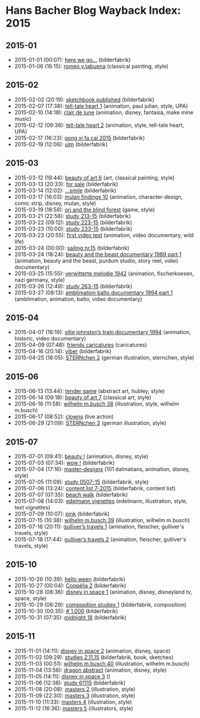 # Hans Bacher Blog Wayback Index: 2015

## 2015-01

* 2015-01-01 (00:07): [here we go…](https://web.archive.org/web/https://one1more2time3.wordpress.com/2015/01/01/here-we-go/) (bilderfabrik)
* 2015-01-06 (16:15): [romeo v.tabuena](https://web.archive.org/web/https://one1more2time3.wordpress.com/2015/01/06/romeo-v-tabuena/) (classical painting, style)

## 2015-02

* 2015-02-02 (20:19): [sketchbook published](https://web.archive.org/web/https://one1more2time3.wordpress.com/2015/02/02/sketchbook-published/) (bilderfabrik)
* 2015-02-07 (17:38): [tell-tale heart 1](https://web.archive.org/web/https://one1more2time3.wordpress.com/2015/02/07/tell-tale-heart-1/) (animation, paul julian, style, UPA)
* 2015-02-10 (14:18): [clair de lune](https://web.archive.org/web/https://one1more2time3.wordpress.com/2015/02/10/clair-de-lune/) (animation, disney, fantasia, make mine music)
* 2015-02-12 (09:38): [tell-tale heart 2](https://web.archive.org/web/https://one1more2time3.wordpress.com/2015/02/12/tell-tale-heart-2/) (animation, style, tell-tale heart, UPA)
* 2015-02-17 (16:23): [gong xi fa cai 2015](https://web.archive.org/web/https://one1more2time3.wordpress.com/2015/02/17/gong-xi-fa-cai-2015/) (bilderfabrik)
* 2015-02-19 (12:06): [ulm](https://web.archive.org/web/https://one1more2time3.wordpress.com/2015/02/19/ulm/) (bilderfabrik)

## 2015-03

* 2015-03-12 (19:44): [beauty of art 6](https://web.archive.org/web/https://one1more2time3.wordpress.com/2015/03/12/beauty-of-art-6/) (art, classical painting, style)
* 2015-03-13 (20:33): [for sale](https://web.archive.org/web/https://one1more2time3.wordpress.com/2015/03/13/for-sale/) (bilderfabrik)
* 2015-03-14 (12:02): […smile](https://web.archive.org/web/https://one1more2time3.wordpress.com/2015/03/14/smile/) (bilderfabrik)
* 2015-03-17 (16:03): [mulan findings 10](https://web.archive.org/web/https://one1more2time3.wordpress.com/2015/03/17/mulan-findings-10/) (animation, character-design, comic strip, disney, mulan, style)
* 2015-03-19 (18:58): [ori and the blind forest](https://web.archive.org/web/https://one1more2time3.wordpress.com/2015/03/19/ori-and-the-blind-forest/) (game, style)
* 2015-03-21 (22:58): [study 213-15](https://web.archive.org/web/https://one1more2time3.wordpress.com/2015/03/21/study-213-15/) (bilderfabrik)
* 2015-03-22 (09:12): [study 223-15](https://web.archive.org/web/https://one1more2time3.wordpress.com/2015/03/22/study-223-15/) (bilderfabrik)
* 2015-03-23 (10:00): [study 233-15](https://web.archive.org/web/https://one1more2time3.wordpress.com/2015/03/23/out/) (bilderfabrik)
* 2015-03-23 (20:55): [first video test](https://web.archive.org/web/https://one1more2time3.wordpress.com/2015/03/23/first-video-test/) (animation, video documentary, wild life)
* 2015-03-24 (00:00): [sailing nr.15](https://web.archive.org/web/https://one1more2time3.wordpress.com/2015/03/24/sailing-nr-15/) (bilderfabrik)
* 2015-03-24 (18:24): [beauty and the beast documentary 1989 part 1](https://web.archive.org/web/https://one1more2time3.wordpress.com/2015/03/24/beauty-and-the-beast-documentary-1989-part-1/) (animation, beauty and the beast, purdum studio, story reel, video documentary)
* 2015-03-25 (15:55): [verwitterte melodie 1942](https://web.archive.org/web/https://one1more2time3.wordpress.com/2015/03/25/verwitterte-melodie-1942/) (animation, fischerkoesen, nazi germany, style)
* 2015-03-26 (12:49): [study 263-15](https://web.archive.org/web/https://one1more2time3.wordpress.com/2015/03/26/study-263-15/) (bilderfabrik)
* 2015-03-27 (08:13): [amblimation balto documentary 1994 part 1](https://web.archive.org/web/https://one1more2time3.wordpress.com/2015/03/27/amblimation-balto-documentary-1994-a/) (amblimation, animation, balto, video documentary)

## 2015-04

* 2015-04-07 (16:19): [ollie johnston’s train documentary 1994](https://web.archive.org/web/https://one1more2time3.wordpress.com/2015/04/07/ollie-johnstons-train-documentary-1994/) (animation, historic, video documentary)
* 2015-04-09 (07:48): [friends caricatures](https://web.archive.org/web/https://one1more2time3.wordpress.com/2015/04/09/friends-caricatures/) (caricatures)
* 2015-04-16 (20:14): [viber](https://web.archive.org/web/https://one1more2time3.wordpress.com/2015/04/16/viber/) (bilderfabrik)
* 2015-04-25 (18:05): [STERNchen 2](https://web.archive.org/web/https://one1more2time3.wordpress.com/2015/04/25/sternchen-2/) (german illustration, sternchen, style)

## 2015-06

* 2015-06-13 (13:44): [tender game](https://web.archive.org/web/https://one1more2time3.wordpress.com/2015/06/13/tender-game/) (abstract art, hubley, style)
* 2015-06-14 (09:18): [beauty of art 7](https://web.archive.org/web/https://one1more2time3.wordpress.com/2015/06/14/beauty-of-art-7/) (classical art, style)
* 2015-06-16 (11:58): [wilhelm m.busch 38](https://web.archive.org/web/https://one1more2time3.wordpress.com/2015/06/16/wilhelm-m-busch-38/) (illustration, style, wilhelm m.busch)
* 2015-06-17 (08:52): [clowns](https://web.archive.org/web/https://one1more2time3.wordpress.com/2015/06/17/clowns/) (live action)
* 2015-06-29 (21:09): [STERNchen 3](https://web.archive.org/web/https://one1more2time3.wordpress.com/2015/06/29/sternchen-3/) (german illustration, style)

## 2015-07

* 2015-07-01 (09:41): [beauty !](https://web.archive.org/web/https://one1more2time3.wordpress.com/2015/07/01/beauty-2/) (animation, disney, style)
* 2015-07-03 (07:34): [wow !](https://web.archive.org/web/https://one1more2time3.wordpress.com/2015/07/03/wow/) (bilderfabrik)
* 2015-07-04 (17:16): [master-designs](https://web.archive.org/web/https://one1more2time3.wordpress.com/2015/07/04/master-designs/) (101 dalmatians, animation, disney, style)
* 2015-07-05 (11:09): [study 0507-15](https://web.archive.org/web/https://one1more2time3.wordpress.com/2015/07/05/study-0507-15/) (bilderfabrik, style)
* 2015-07-06 (13:24): [content list 7-2015](https://web.archive.org/web/https://one1more2time3.wordpress.com/2015/07/06/content-list-7-2015/) (bilderfabrik, content list)
* 2015-07-07 (07:35): [beach walk](https://web.archive.org/web/https://one1more2time3.wordpress.com/2015/07/07/beach-walk/) (bilderfabrik)
* 2015-07-08 (14:03): [edelmann vignettes](https://web.archive.org/web/https://one1more2time3.wordpress.com/2015/07/08/edelmann-vignettes/) (edelmann, illustration, style, text vignettes)
* 2015-07-09 (10:07): [pink](https://web.archive.org/web/https://one1more2time3.wordpress.com/2015/07/09/pink/) (bilderfabrik)
* 2015-07-15 (10:38): [wilhelm m.busch 39](https://web.archive.org/web/https://one1more2time3.wordpress.com/2015/07/15/wilhelm-m-busch-39/) (illustration, wilhelm m.busch)
* 2015-07-16 (20:11): [gulliver’s travels 1](https://web.archive.org/web/https://one1more2time3.wordpress.com/2015/07/16/gullivers-travels-1/) (animation, fleischer, gulliver's travels, style)
* 2015-07-18 (17:44): [gulliver’s travels 2](https://web.archive.org/web/https://one1more2time3.wordpress.com/2015/07/18/gullivers-travels-2/) (animation, fleischer, gulliver's travels, style)

## 2015-10

* 2015-10-26 (10:39): [hello ween](https://web.archive.org/web/https://one1more2time3.wordpress.com/2015/10/26/hello-ween/) (bilderfabrik)
* 2015-10-27 (00:04): [Coppélia 2](https://web.archive.org/web/https://one1more2time3.wordpress.com/2015/10/27/coppelia-2/) (bilderfabrik)
* 2015-10-28 (06:36): [disney in space 1](https://web.archive.org/web/https://one1more2time3.wordpress.com/2015/10/28/disney-in-space-1/) (animation, disney, disneyland tv, space, style)
* 2015-10-29 (06:29): [composition studies 1](https://web.archive.org/web/https://one1more2time3.wordpress.com/2015/10/29/composition-studies/) (bilderfabrik, composition)
* 2015-10-30 (00:35): [# 1.000](https://web.archive.org/web/https://one1more2time3.wordpress.com/2015/10/30/1-000/) (bilderfabrik)
* 2015-10-31 (07:35): [midnight 18](https://web.archive.org/web/https://one1more2time3.wordpress.com/2015/10/31/midnight-18/) (bilderfabrik)

## 2015-11

* 2015-11-01 (14:11): [disney in space 2](https://web.archive.org/web/https://one1more2time3.wordpress.com/2015/11/01/disney-in-space-2/) (animation, disney, space)
* 2015-11-02 (09:29): [studies 2.11.15](https://web.archive.org/web/https://one1more2time3.wordpress.com/2015/11/02/studies-2-11-15/) (bilderfabrik, book, sketches)
* 2015-11-03 (00:51): [wilhelm m.busch 40](https://web.archive.org/web/https://one1more2time3.wordpress.com/2015/11/03/wilhelm-m-busch-40/) (illustration, wilhelm m.busch)
* 2015-11-04 (13:56): [dragon abstract](https://web.archive.org/web/https://one1more2time3.wordpress.com/2015/11/04/dragon-abstract/) (animation, disney, style)
* 2015-11-05 (14:11): [disney in space 3](https://web.archive.org/web/https://one1more2time3.wordpress.com/2015/11/05/disney-in-space-3/) ()
* 2015-11-06 (12:36): [study 61115](https://web.archive.org/web/https://one1more2time3.wordpress.com/2015/11/06/study-61115/) (bilderfabrik)
* 2015-11-08 (20:08): [masters 2](https://web.archive.org/web/https://one1more2time3.wordpress.com/2015/11/08/masters-2/) (illustration, style)
* 2015-11-09 (22:30): [masters 3](https://web.archive.org/web/https://one1more2time3.wordpress.com/2015/11/09/masters-3/) (illustration, style)
* 2015-11-10 (11:33): [masters 4](https://web.archive.org/web/https://one1more2time3.wordpress.com/2015/11/10/masters-4/) (illustration, style)
* 2015-11-12 (16:36): [masters 5](https://web.archive.org/web/https://one1more2time3.wordpress.com/2015/11/12/masters-5/) (illustrators, style)
